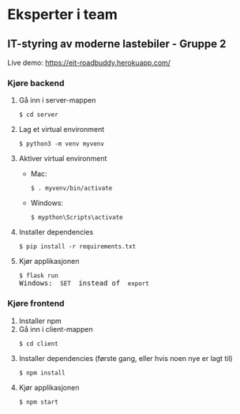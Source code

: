 # Eksperter i team

## IT-styring av moderne lastebiler - Gruppe 2

Live demo: https://eit-roadbuddy.herokuapp.com/

### Kjøre backend

<ol>
<li>Gå inn i server-mappen</li>
<pre><code>$ cd server</code></pre>
<li>Lag et virtual environment</li>
<pre><code>$ python3 -m venv myvenv</code></pre>
<li>Aktiver virtual environment</li>
<ul>
<li> Mac: </li>
<pre><code>$ . myvenv/bin/activate</code></pre>
<li> Windows: </li>
<pre><code>$ mypthon\Scripts\activate</code></pre>
</ul>
<li>Installer dependencies</li>
<pre><code>$ pip install -r requirements.txt</code></pre>
<li>Kjør applikasjonen</li>
<pre><code>$ flask run
</code>Windows: <code> SET </code> instead of <code> export </code>
</pre>
</ol>

### Kjøre frontend

<ol>
<li> Installer npm
<li>Gå inn i client-mappen</li>
<pre><code>$ cd client</code></pre>
<li>Installer dependencies (første gang, eller hvis noen nye er lagt til)</li>
<pre><code>$ npm install</code></pre>
<li>Kjør applikasjonen</li>
<pre><code>$ npm start
</code></pre>
</ol>
